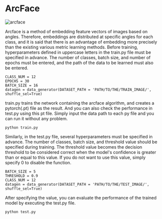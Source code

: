 # ArcFace
![arcface](https://user-images.githubusercontent.com/84235639/128590143-a6b9de0a-e123-409b-855c-a9ce73f28ffa.JPG)    
    
Arcface is a method of embedding feature vectors of images based on angles. Therefore, embeddings are distributed at specific angles for each class, and it is said that there is an advantage of embedding more precisely than the existing various metric learning methods. Before training, hyperparameters defined in uppercase letters in the train.py file must be specified in advance. The number of classes, batch size, and number of epochs must be entered, and the path of the data to be learned must also be entered.

    CLASS_NUM = 12
    EPOCHS = 30
    BATCH_SIZE = 16
    datagen = data_generator(DATASET_PATH = 'PATH/TO/THE/TRAIN_IMAGE/', shuffle_sel=True)

train.py trains the network containing the arcface algorithm, and creates a pytorch(.pt) file as the result. And you can also check the performance in test.py using this pt file. Simply input the data path to each py file and you can run it without any problem.

    python train.py    
    
Similarly, in the test.py file, several hyperparameters must be specified in advance. The number of classes, batch size, and threshold value should be specified during training. The threshold value becomes the decision threshold to be considered correct when the model's confidence is greater than or equal to this value. If you do not want to use this value, simply specify 0 to disable the function.

    BATCH_SIZE = 5
    THRESHOLD = 0.9
    CLASS_NUM = 12
    datagen = data_generator(DATASET_PATH = 'PATH/TO/THE/TEST_IMAGE/', shuffle_sel=True)

After specifying the value, you can evaluate the performance of the trained model by executing the test.py file.

    python test.py

